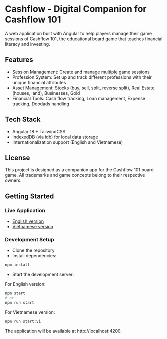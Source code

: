 # Cashflow - Digital Companion for Cashflow 101
A web application built with Angular to help players manage their game sessions of Cashflow 101, the educational board game that teaches financial literacy and investing.

## Features
- Session Management: Create and manage multiple game sessions
- Profession System: Set up and track different professions with their unique financial attributes
- Asset Management:
Stocks (buy, sell, split, reverse split),
Real Estate (houses, land),
Businesses,
Gold
- Financial Tools:
Cash flow tracking,
Loan management,
Expense tracking,
Doodads handling

## Tech Stack
- Angular 18 + TailwindCSS
- IndexedDB (via idb) for local data storage
- Internationalization support (English and Vietnamese)

## License
This project is designed as a companion app for the Cashflow 101 board game. All trademarks and game concepts belong to their respective owners.

## Getting Started

### Live Application
- [English version](https://cashflow-101.vercel.app/en)
- [Vietnamese version](https://cashflow-101.vercel.app/vi)

### Development Setup
- Clone the repository
- Install dependencies:
```sh
npm install
```
- Start the development server:

For English version:
```sh
npm start
# or
npm run start
```

For Vietnamese version:
```sh
npm run start:vi
```

The application will be available at http://localhost:4200.